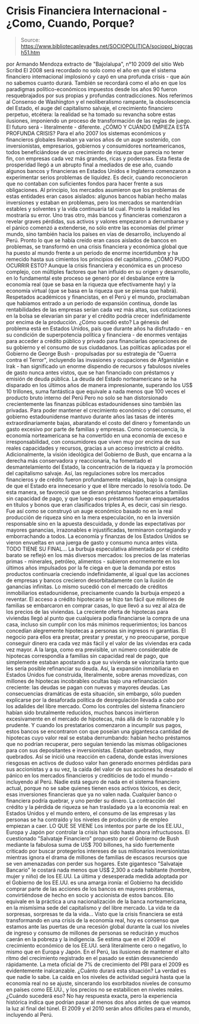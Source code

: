 # Crisis Financiera Internacional - ¿Como, Cuando, Porque?

> Source: https://www.bibliotecapleyades.net/SOCIOPOLITICA/sociopol_bigcrash51.htm

por Armando Mendoza
extracto de "Bajolalupa",
n°10
2009
del sitio Web
Scribd
El 2008 será recordado no solo como el año en que el sistema financiero intemacional implosionó y cayó en una
profunda crisis - que aún no sabemos
cuanto durará. También se recordará como el año en que los paradigmas
político-económicos impuestos desde los años 90 fueron resquebrajados por
sus propias y profundas contradicciones.
Nos referimos al Consenso de Washington y el neoliberalismo rampante, la
obsolescencia del Estado, el auge del capitalismo salvaje, el crecimiento
financiero perpetuo, etcétera: la realidad se ha tomado su revancha sobre
estas ilusiones, imponiendo un proceso de transformación de las reglas de
juego.
El futuro será - literalmente - diferente.
¿CÓMO Y CUÁNDO EMPIEZA ESTA PROFUNDA CRISIS?
Para el año 2007 los sistemas económicos y financieros globales llevaban ya
varios años de un auge sostenido, con inversionistas, empresarios, gobiernos
y consumidores norteamericanos, todos beneficiándose de un crecimiento de
riqueza que parecía no tener fin, con empresas cada vez más grandes, ricas y
poderosas.
Esta fiesta de prosperidad llegó a un abrupto final a mediados de
ese año, cuando algunos bancos y financieras en Estados Unidos e Inglaterra
comenzaron a experimentar serios problemas de liquidez. Es decir, cuando
reconocieron que no contaban con suficientes fondos para hacer frente a sus
obligaciones.
Al principio, los mercados asumieron que los problemas de estas entidades
eran casos aislados: algunos bancos habían hecho malas inversiones y
estaban en problemas, pero los mercados se mantendrían estables y solventes
y la vida continuaría tal cual. Pronto la realidad les mostraría su error.
Uno tras otro, más bancos y financieras comenzaron a revelar graves
pérdidas, sus activos y valores empezaron a derrumbarse y el pánico comenzó
a extenderse, no sólo entre las economías del primer mundo, sino también
hacia los países en vías de desarrollo, incluyendo al Perú.
Pronto lo que
se había creído eran casos aislados de bancos en problemas, se transformó en
una crisis financiera y económica global que ha puesto al mundo frente a un
periodo de enorme incertidumbre y ha remecido hasta sus cimientos los
principios del capitalismo.
¿CÓMO PUDO OCURRIR ESTO?
Aunque la crisis financiera y económica es un proceso complejo, con
múltiples factores que han influido en su origen y desarrollo, en lo
fundamental este proceso se generó por el desbalance entre la economía real
(que se basa en la riqueza que efectivamente hay) y la economía virtual (que
se basa en la riqueza que se piensa que habrá).
Respetados académicos y financistas, en el Perú y el mundo, proclamaban que
habíamos entrado a un periodo de expansión continua, donde las
rentabilidades de las empresas serían cada vez más altas, sus cotizaciones
en la bolsa se elevarían sin parar y el crédito podría crecer indefinidamente
por encima de la producción.
¿Cómo sucedió esto? La génesis del problema está en Estados Unidos, país que
durante años ha disfrutado - en su condición de superpotencia política y
financiera - de enormes ventajas para acceder a crédito público y privado
para financiarlas operaciones de su gobierno y el consumo de sus ciudadanos.
Las políticas aplicadas por el
Gobierno de George Bush - propulsadas por su estrategia de "Guerra contra el Terror", incluyendo las invasiones y
ocupaciones de Afganistán e Irak - han significado un enorme dispendio de
recursos y fabulosos niveles de gasto nunca antes vistos, que se han
financiado con préstamos y emisión de deuda pública.
La deuda del Estado norteamericano se ha disparado en los últimos años de
manera impresionante, superando los US$ 10 trillones, suma fantástica que
equivale a nada menos que 100 veces el producto bruto interno del Perú
Pero no solo se han distorsionado crecientemente las finanzas públicas
estadounidenses sino también las privadas.
Para poder mantener el crecimiento económico y del consumo, el gobierno estadounidense mantuvo
durante años las tasas de interés extraordinariamente bajas, abaratando el
costo del dinero y fomentando un gasto excesivo por parte de familias y
empresas.
Como consecuencia, la economía norteamericana se ha convertido en
una economía de exceso e irresponsabilidad, con consumidores que viven muy
por encima de sus reales capacidades y recursos, gracias a un acceso
irrestricto al crédito.
Adicionalmente, la visión ideológica del Gobierno de Bush, que encarna a la
derecha más conservadora y reaccionaria, ha fomentado el desmantelamiento
del Estado, la concentración de la riqueza y la promoción del capitalismo
salvaje.
Así, las regulaciones sobre los mercados financieros y de crédito
fueron profundamente relajadas, bajo la consigna de que el Estado era
innecesario y que el libre mercado lo resolvía todo. De esta manera, se
favoreció que se dieran préstamos hipotecarios a familias sin capacidad de
pago, y que luego esos préstamos fueran empaquetados en títulos y bonos
que eran clasificados triples A, es decir, casi sin riesgo.
Fue así como se construyó un auge económico basado no en la real producción
de riqueza sino en la mera especulación, no en la inversión responsable
sino en la apuesta descuidada, y donde las expectativas por mayores
ganancias, irrazonables e injustificadas, terminaron contagiando y
emborrachando a todos.
La economía y finanzas de los Estados Unidos se
vieron envueltas en una juerga de gasto y consumo nunca antes vista.
TODO TIENE SU FINAL...
La burbuja especulativa alimentada por el crédito barato se reflejó en los
más diversos mercados: los precios de las materias primas - minerales,
petróleo, alimentos - subieron enormemente en los últimos años impulsados por
la fe ciega en que la demanda por estos productos continuaría creciendo indefinidamente, al igual que las acciones de empresas y bancos crecieron
desorbitadamente con la ilusión de ganancias infinitas.
Lo mismo sucedió con el mercado de créditos inmobiliarios estadounidense,
precisamente cuando la burbuja empezó a reventar.
El acceso a crédito
hipotecario se hizo tan fácil que millones de familias se embarcaron en
comprar casas, lo que llevó a su vez al alza de los precios de las viviendas.
La creciente oferta de hipotecas para viviendas llegó al punto que
cualquiera podía financiarse la compra de una casa, incluso sin cumplir con
los más mínimos requerimientos; los bancos concedían alegremente hipotecas a
personas sin ingresos ni garantías. El negocio para ellos era prestar,
prestar y prestar, y no preocuparse, porque conseguir dinero era cada vez
más fácil y el valor de las viviendas era cada vez mayor.
A la larga, como era previsible, un número considerable de hipotecas
correspondía a familias sin capacidad real de pago, que simplemente estaban
apostando a que su vivienda se valorizaría tanto que les sería posible
refinanciar su deuda.
Así, la expansión inmobiliaria en Estados Unidos fue construida,
literalmente, sobre arenas movedizas, con millones de hipotecas incobrables
ocultas bajo una refinanciación creciente: las deudas se pagan con nuevas y
mayores deudas.
Las consecuencias dramáticas de esta situación, sin embargo, sólo pueden
explicarse por la desaforada política de desregulación llevada a cabo por
los adalides del libre mercado. Como los controles del sistema financiero
habían sido brutalmente reducidos, muchos bancos invirtieron excesivamente
en el mercado de hipotecas, más allá de lo razonable y lo prudente.
Y cuando
los prestatarios comenzaron a incumplir sus pagos, estos bancos se encontraron con que poseían una gigantesca cantidad de hipotecas cuyo valor
real se estaba derrumbando: habían hecho préstamos que no podrían recuperar,
pero seguían teniendo las mismas obligaciones para con sus depositantes e
inversionistas.
Estaban quebrados, muy quebrados.
Así se inició una reacción en cadena, donde estas inversiones riesgosas en
activos de dudoso valor han generado enormes pérdidas para sus accionistas
y a su vez, la caída del valor de sus acciones ha desatado el pánico en los
mercados financieros y crediticios de todo el mundo - incluyendo al Perú. Nadie está seguro de nada en el sistema financiero actual, porque no se sabe
quienes tienen esos activos tóxicos, es decir, esas inversiones
financieras que ya no valen nada.
Cualquier banco o financiera podría
quebrar, y uno perder su dinero.
La contracción del crédito y la pérdida de riqueza se han trasladado ya a
la economía real: en Estados Unidos y el mundo entero, el consumo de las
empresas y las personas se ha contraído y los niveles de producción y de
empleo empiezan a caer.
LO QUE SE VIENE
Los intentos por parte de los EE.UU., Europa y Japón por controlar la crisis
han sido hasta ahora infructuosos.
El cuestionado "Salvataje Financiero"
propuesto por el Gobierno de Bush mediante la fabulosa suma de US$ 700
billones, ha sido fuertemente criticado por buscar protegerlos intereses de
sus millonarios inversionistas mientras ignora el drama de millones de
familias de escasos recursos que se ven amenazadas con perder sus hogares.
Este gigantesco "Salvataje Bancario" le costará nada menos que US$
2,300 a cada habitante (hombre, mujer y niño) de los EE.UU.
La última y desesperada medida adoptada por el Gobierno de los EE.UU. es una
amarga ironía:
el Gobierno ha decidido comprar parte de las acciones de los
bancos en mayores problemas, convirtiéndose de hecho en socio y accionista
de estos bancos. Ello equivale en la práctica a una nacionalización de la
banca norteamericana, en la mismísima sede del capitalismo y del libre
mercado.
La vida te da sorpresas, sorpresas te da la
vida...
Visto que la crisis financiera se está transformando en una crisis de la
economía real, hoy es consenso que estamos ante las puertas de una recesión
global durante la cual los niveles de ingreso y consumo de millones de
personas se reducirán y muchos caerán en la pobreza y la indigencia.
Se estima que en el 2009 el crecimiento económico de los EE.UU. será
literalmente cero o negativo, lo mismo que en Europa y Japón. En el
Perú, las ilusiones de mantener el alto ritmo del crecimiento registrado en
el pasado se están desvaneciendo rápidamente. La meta oficial de 7% de
crecimiento del PBI para el 2009 es evidentemente inalcanzable.
¿Cuánto durará esta situación? La verdad es que nadie lo sabe. La caída en
los niveles de actividad seguirá hasta que la economía real no se ajuste,
sincerando los exorbitados niveles de consumo
en países como EE.UU., y los precios no se estabilicen en niveles reales.
¿Cuándo
sucederá eso? No hay respuesta exacta, pero la experiencia histórica indica
que podrían pasar al menos dos años antes de que veamos la luz al final del
túnel.
El 2009 y el 2010 serán años difíciles para el mundo, incluyendo al Perú.

